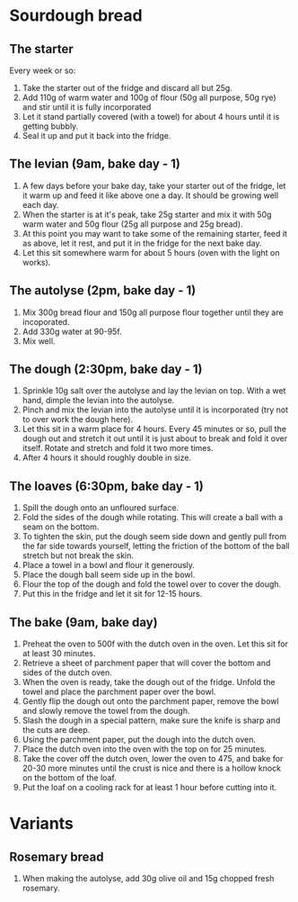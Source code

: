 # Sourdough bread

## The starter
Every week or so:
1. Take the starter out of the fridge and discard all but 25g.
1. Add 110g of warm water and 100g of flour (50g all purpose, 50g rye) and stir until it is fully incorporated
1. Let it stand partially covered (with a towel) for about 4 hours until it is getting bubbly.
1. Seal it up and put it back into the fridge.

## The levian (9am, bake day - 1)
1. A few days before your bake day, take your starter out of the fridge, let it warm up and feed it like above one a day. It should be growing well each day.
1. When the starter is at it's peak, take 25g starter and mix it with 50g warm water and 50g flour (25g all purpose and 25g bread).
1. At this point you may want to take some of the remaining starter, feed it as above, let it rest, and put it in the fridge for the next bake day.
1. Let this sit somewhere warm for about 5 hours (oven with the light on works).

## The autolyse (2pm, bake day - 1)
1. Mix 300g bread flour and 150g all purpose flour together until they are incoporated.
1. Add 330g water at 90-95f.
1. Mix well.

## The dough (2:30pm, bake day - 1)
1. Sprinkle 10g salt over the autolyse and lay the levian on top. With a wet hand, dimple the levian into the autolyse.
1. Pinch and mix the levian into the autolyse until it is incorporated (try not to over work the dough here).
1. Let this sit in a warm place for 4 hours. Every 45 minutes or so, pull the dough out and stretch it out until it is just about to break and fold it over itself. Rotate and stretch and fold it two more times.
1. After 4 hours it should roughly double in size.

## The loaves (6:30pm, bake day - 1)
1. Spill the dough onto an unfloured surface.
1. Fold the sides of the dough while rotating. This will create a ball with a seam on the bottom.
1. To tighten the skin, put the dough seem side down and gently pull from the far side towards yourself, letting the friction of the bottom of the ball stretch but not break the skin.
1. Place a towel in a bowl and flour it generously.
1. Place the dough ball seem side up in the bowl.
1. Flour the top of the dough and fold the towel over to cover the dough.
1. Put this in the fridge and let it sit for 12-15 hours.

## The bake (9am, bake day)
1. Preheat the oven to 500f with the dutch oven in the oven. Let this sit for at least 30 minutes.
1. Retrieve a sheet of parchment paper that will cover the bottom and sides of the dutch oven.
1. When the oven is ready, take the dough out of the fridge. Unfold the towel and place the parchment paper over the bowl.
1. Gently flip the dough out onto the parchment paper, remove the bowl and slowly remove the towel from the dough.
1. Slash the dough in a special pattern, make sure the knife is sharp and the cuts are deep.
1. Using the parchment paper, put the dough into the dutch oven.
1. Place the dutch oven into the oven with the top on for 25 minutes.
1. Take the cover off the dutch oven, lower the oven to 475, and bake for 20-30 more minutes until the crust is nice and there is a hollow knock on the bottom of the loaf.
1. Put the loaf on a cooling rack for at least 1 hour before cutting into it.

# Variants

## Rosemary bread
1. When making the autolyse, add 30g olive oil and 15g chopped fresh rosemary.
